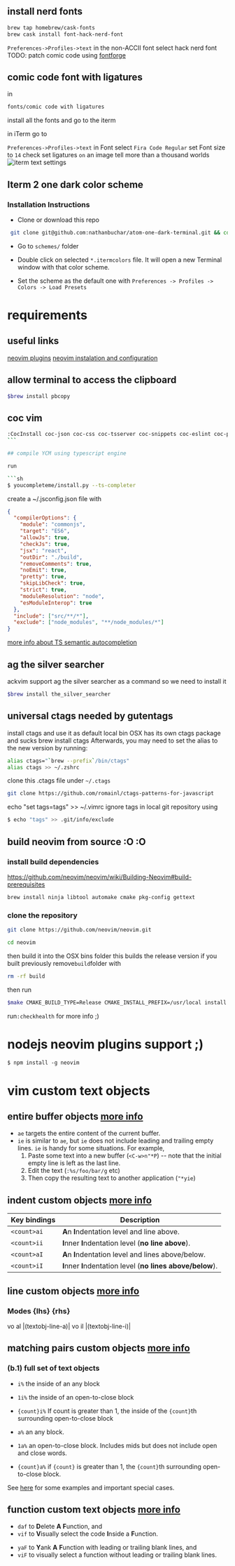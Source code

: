 ## install nerd fonts 

```sh
brew tap homebrew/cask-fonts
brew cask install font-hack-nerd-font
```

`Preferences->Profiles->text`
in the non-ACCII font select hack nerd font
TODO: patch comic code using [fontforge](https://github.com/ryanoasis/nerd-fonts#option-8-patch-your-own-font)
## comic code font with ligatures

in

```sh
fonts/comic code with ligatures
```

install all the fonts and go to the iterm

in iTerm go to

`Preferences->Profiles->text`
in Font select `Fira Code Regular`
set Font size to `14`
check set ligatures `on`
an image tell more than a thousand worlds
![iterm text settings](https://i.paste.pics/ea6ce83237ec37dc2067e52a11c5579a.png)

## Iterm 2 one dark color scheme

### Installation Instructions

- Clone or download this repo

```sh
 git clone git@github.com:nathanbuchar/atom-one-dark-terminal.git && cd atom-one-dark-terminal
```

- Go to `schemes/` folder

- Double click on selected `*.itermcolors` file. It will open a new Terminal window with that
  color scheme.

- Set the scheme as the default one with `Preferences -> Profiles -> Colors -> Load Presets`

# requirements

## useful links

[neovim plugins](https://stsewd.dev/es/posts/neovim-plugins)
[neovim instalation and configuration](https://stsewd.dev/es/posts/neovim-installation-configuration)

## allow terminal to access the clipboard

```sh
$brew install pbcopy
```

## coc vim

````sh
:CocInstall coc-json coc-css coc-tsserver coc-snippets coc-eslint coc-prettier 
```

## compile YCM using typescript engine

run

```sh
$ youcompleteme/install.py --ts-completer

````

create a ~/.jsconfig.json file with

```json
{
  "compilerOptions": {
    "module": "commonjs",
    "target": "ES6",
    "allowJs": true,
    "checkJs": true,
    "jsx": "react",
    "outDir": "./build",
    "removeComments": true,
    "noEmit": true,
    "pretty": true,
    "skipLibCheck": true,
    "strict": true,
    "moduleResolution": "node",
    "esModuleInterop": true
  },
  "include": ["src/**/*"],
  "exclude": ["node_modules", "**/node_modules/*"]
}
```

[more info about TS semantic autocompletion](https://github.com/ycm-core/YouCompleteMe#javascript-and-typescript-semantic-completion)

## ag the silver searcher

ackvim support ag the silver searcher as a command so we need to install it

```sh
$brew install the_silver_searcher
```

## universal ctags needed by gutentags

install ctags and use it as default local bin OSX has its own ctags package and sucks
brew install ctags
Afterwards, you may need to set the alias to the new version by running:

```sh
alias ctags="`brew --prefix`/bin/ctags"
alias ctags >> ~/.zshrc
```

clone this .ctags file under `~/.ctags`

```sh
git clone https://github.com/romainl/ctags-patterns-for-javascript
```

echo "set tags=tags" >> ~/.vimrc
ignore tags in local git repository using

```sh
$ echo "tags" >> .git/info/exclude
```

## build neovim from source :O :O

### install build dependencies

https://github.com/neovim/neovim/wiki/Building-Neovim#build-prerequisites

```sh
brew install ninja libtool automake cmake pkg-config gettext
```

### clone the repository

```sh
git clone https://github.com/neovim/neovim.git
```

```sh
cd neovim
```

then build it into the OSX bins folder this builds the release version if you built previously remove`build`folder with

```sh
rm -rf build
```

then run

```sh
$make CMAKE_BUILD_TYPE=Release CMAKE_INSTALL_PREFIX=/usr/local install
```

run`:checkhealth` for more info ;)

# nodejs neovim plugins support ;)

`$ npm install -g neovim`

# vim custom text objects

## entire buffer objects [more info](https://github.com/kana/vim-textobj-entire/blob/master/README.md)

- `ae` targets the entire content of the current buffer.
- `ie` is similar to `ae`, but `ie` does not include leading and trailing empty
  lines. `ie` is handy for some situations. For example,
  1. Paste some text into a new buffer (`<C-w>n"*P`)
     -- note that the initial empty line is left as the last line.
  2. Edit the text (`:%s/foo/bar/g` etc)
  3. Then copy the resulting text to another application (`"*yie`)

## indent custom objects [more info](https://github.com/kana/vim-textobj-line/blob/master/doc/textobj-line.txt)

| Key bindings | Description                                                 |
| ------------ | ----------------------------------------------------------- |
| `<count>ai`  | **A**n **I**ndentation level and line above.                |
| `<count>ii`  | **I**nner **I**ndentation level (**no line above**).        |
| `<count>aI`  | **A**n **I**ndentation level and lines above/below.         |
| `<count>iI`  | **I**nner **I**ndentation level (**no lines above/below**). |

## line custom objects [more info](https://github.com/michaeljsmith/vim-indent-object/blob/master/README.md)

### Modes {lhs} {rhs}

vo al |<Plug>(textobj-line-a)|
vo il |<Plug>(textobj-line-i)|

## matching pairs custom objects [more info](https://github.com/andymass/vim-matchup/blob/master/README.md)

### (b.1) full set of text objects

- `i%` the inside of an any block
- `1i%` the inside of an open-to-close block
- `{count}i%` If count is greater than 1, the inside of the `{count}`th
  surrounding open-to-close block

- `a%` an any block.
- `1a%` an open-to-close block. Includes mids but does not include open
  and close words.
- `{count}a%` if `{count}` is greater than 1, the `{count}`th surrounding
  open-to-close block.

See [here](#line-wise-operatortext-object-combinations)
for some examples and important special cases.

## function custom text objects [more info](https://github.com/kana/vim-textobj-function/blob/master/README.md)

- `daf` to <strong>D</strong>elete <strong>A</strong> <strong>F</strong>unction, and
- `vif` to <strong>V</strong>isually select the code <strong>I</strong>nside a <strong>F</strong>unction.

* `yaF` to <strong>Y</strong>ank <strong>A</strong> <strong>F</strong>unction with leading or trailing blank lines, and
* `viF` to visually select a function without leading or trailing blank lines.
